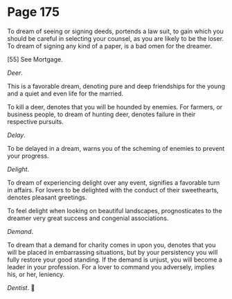 # Page 175
To dream of seeing or signing deeds, portends a law suit,
to gain which you should be careful in selecting your counsel,
as you are likely to be the loser. To dream of signing any kind
of a paper, is a bad omen for the dreamer.



[55] See Mortgage.


_Deer_.


This is a favorable dream, denoting pure and deep friendships
for the young and a quiet and even life for the married.


To kill a deer, denotes that you will be hounded by enemies.
For farmers, or business people, to dream of hunting deer,
denotes failure in their respective pursuits.


_Delay_.


To be delayed in a dream, warns you of the scheming of enemies
to prevent your progress.


_Delight_.


To dream of experiencing delight over any event, signifies a favorable turn
in affairs. For lovers to be delighted with the conduct of their sweethearts,
denotes pleasant greetings.


To feel delight when looking on beautiful landscapes, prognosticates to
the dreamer very great success and congenial associations.


_Demand_.


To dream that a demand for charity comes in upon you,
denotes that you will be placed in embarrassing situations,
but by your persistency you will fully restore your good standing.
If the demand is unjust, you will become a leader in your profession.
For a lover to command you adversely, implies his, or her, leniency.


_Dentist_.
